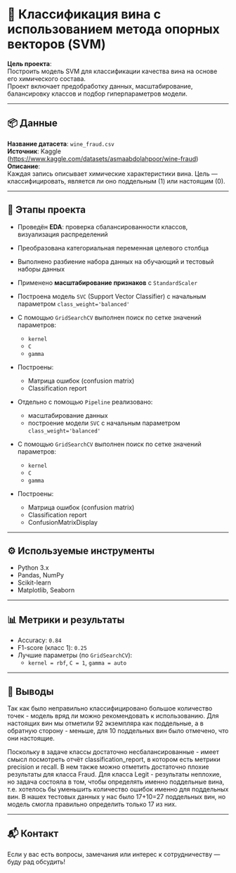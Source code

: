 # 🧬 Классификация вина с использованием метода опорных векторов (SVM)

**Цель проекта**:  
Построить модель SVM для классификации качества вина на основе его химического состава.  
Проект включает предобработку данных, масштабирование, балансировку классов и подбор гиперпараметров модели.

---

## 📦 Данные

**Название датасета**: `wine_fraud.csv`    
**Источник**: Kaggle (https://www.kaggle.com/datasets/asmaabdolahpoor/wine-fraud)  
**Описание**:  
Каждая запись описывает химические характеристики вина. Цель — классифицировать, является ли оно поддельным (1) или настоящим (0).

---

## 🧠 Этапы проекта

- Проведён **EDA**: проверка сбалансированности классов, визуализация распределений  
- Преобразована категориальная переменная целевого столбца
- Выполнено разбиение набора данных на обучающий и тестовый наборы данных  
- Применено **масштабирование признаков** с `StandardScaler`  
- Построена модель `SVC` (Support Vector Classifier) с начальным параметром `class_weight='balanced'`  
- С помощью `GridSearchCV` выполнен поиск по сетке значений параметров:
  - `kernel` 
  - `C`
  - `gamma` 
- Построены:
  - Матрица ошибок (confusion matrix)  
  - Classification report  

- Отдельно с помощью `Pipeline` реализовано:
  - масштабирование данных
  - построение модели `SVC` с начальным параметром `class_weight='balanced'`
- С помощью `GridSearchCV` выполнен поиск по сетке значений параметров:
  - `kernel` 
  - `C`
  - `gamma`
- Построены:
  - Матрица ошибок (confusion matrix)  
  - Classification report
  - ConfusionMatrixDisplay 

---

## ⚙️ Используемые инструменты

- Python 3.x  
- Pandas, NumPy  
- Scikit-learn  
- Matplotlib, Seaborn

---

## 📊 Метрики и результаты

- Accuracy: `0.84`  
- F1-score (класс 1): `0.25`  
- Лучшие параметры (по `GridSearchCV`):  
  - `kernel = rbf`, `C = 1`, `gamma = auto`

---

## 📝 Выводы

Так как было неправильно классифицировано большое количество точек - модель вряд ли можно рекомендовать к использованию. Для настоящих вин мы отметили 92 экземпляра как поддельные, а в обратную сторону - меньше, для 10 поддельных вин было отмечено, что они настоящие.

Поскольку в задаче классы достаточно несбалансированные - имеет смысл посмотреть отчёт classification_report, в котором есть метрики precision и recall. В нем также можно отметить достаточно плохие результаты для класса Fraud. Для класса Legit - результаты неплохие, но задача состояла в том, чтобы определять именно поддельные вина, т.е. хотелось бы уменьшить количество ошибок именно для поддельных вин. В нашех тестовых данных у нас было 17+10=27 поддельных вин, но модель смогла правильно определить только 17 из них.

---

## 📬 Контакт

Если у вас есть вопросы, замечания или интерес к сотрудничеству — буду рад обсудить!

